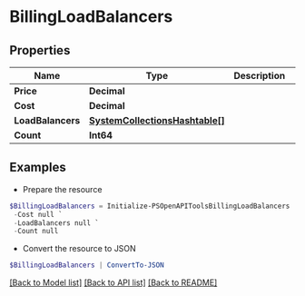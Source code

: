 # BillingLoadBalancers
## Properties

Name | Type | Description | Notes
------------ | ------------- | ------------- | -------------
**Price** | **Decimal** |  | [optional] 
**Cost** | **Decimal** |  | [optional] 
**LoadBalancers** | [**SystemCollectionsHashtable[]**](SystemCollectionsHashtable.md) |  | [optional] 
**Count** | **Int64** |  | [optional] 

## Examples

- Prepare the resource
```powershell
$BillingLoadBalancers = Initialize-PSOpenAPIToolsBillingLoadBalancers  -Price null `
 -Cost null `
 -LoadBalancers null `
 -Count null
```

- Convert the resource to JSON
```powershell
$BillingLoadBalancers | ConvertTo-JSON
```

[[Back to Model list]](../README.md#documentation-for-models) [[Back to API list]](../README.md#documentation-for-api-endpoints) [[Back to README]](../README.md)

